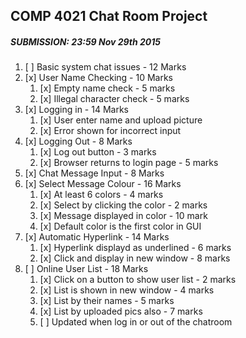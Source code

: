 ## COMP 4021 Chat Room Project
##### SUBMISSION: 23:59 Nov 29th 2015

1. [ ] Basic system chat issues - 12 Marks
2. [x] User Name Checking - 10 Marks
	1. [x] Empty name check - 5 marks
    2. [x] Illegal character check - 5 marks
3. [x] Logging in - 14 Marks
    1. [x]  User enter name and upload picture
    2. [x]  Error shown for incorrect input
4. [x] Logging Out - 8 Marks
    1. [x] Log out button - 3 marks
    2. [x] Browser returns to login page - 5 marks
5. [x] Chat Message Input - 8 Marks
6. [x] Select Message Colour - 16 Marks
    1. [x] At least 6 colors - 4 marks
    2. [x] Select by clicking the color - 2 marks
    3. [x] Message displayed in color - 10 mark
    4. [x] Default color is the first color in GUI
7. [x] Automatic Hyperlink - 14 Marks
 	1. [x] Hyperlink displayd as underlined - 6 marks
    2. [x] Click and display in new window - 8 marks
8. [ ] Online User List - 18 Marks
	1. [x] Click on a button to show user list - 2 marks
    2. [x] List is shown in new window - 4 marks
    3. [x] List by their names - 5 marks
    4. [x] List by uploaded pics also - 7 marks
    5. [ ] Updated when log in or out of the chatroom